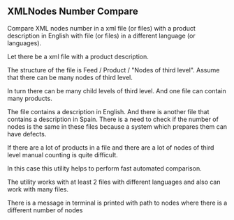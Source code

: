 ## XMLNodes Number Compare

<p>Compare XML nodes number in a xml file (or files) with a product description in English with file (or files) in
a different language (or languages).</p> 
<p>Let there be a xml file with a product description.</p> 
<p>The structure of the file is Feed / Product / "Nodes of third level". Assume that there can be many nodes of third level.</p> 
<p>In turn there can be many child levels of third level. And one file can contain many products.</p> 
<p>The file contains a description in English. And there is another file that contains a description in Spain.    
There is a need to check if the number of nodes is the same in these files because a system which prepares them
can have defects.</p>
<p>If there are a lot of products in a file and there are a lot of nodes of third level manual counting is quite difficult.</p>
<p>In this case this utility helps to perform fast automated comparison.</p> 
<p>The utility works with at least 2 files with different languages and also can work with many files.</p>
<p>There is a message in terminal is printed with path to nodes where there is a different number of nodes</p>